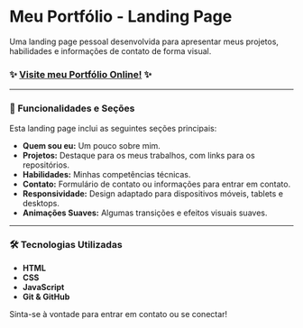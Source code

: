 # Meu Portfólio - Landing Page

Uma landing page pessoal desenvolvida para apresentar meus projetos, habilidades e informações de contato de forma visual.

### ✨ [Visite meu Portfólio Online!](https://crislaine-santos.github.io/CrisSantosPortifolio/) ✨

---

### 🚀 Funcionalidades e Seções
Esta landing page inclui as seguintes seções principais:
* **Quem sou eu:** Um pouco sobre mim.
* **Projetos:** Destaque para os meus trabalhos, com links para os repositórios.
* **Habilidades:** Minhas competências técnicas.
* **Contato:** Formulário de contato ou informações para entrar em contato.
* **Responsividade:** Design adaptado para dispositivos móveis, tablets e desktops.
* **Animações Suaves:** Algumas transições e efeitos visuais suaves.

---

### 🛠️ Tecnologias Utilizadas
* **HTML**
* **CSS** 
* **JavaScript** 
* **Git & GitHub** 

Sinta-se à vontade para entrar em contato ou se conectar!



